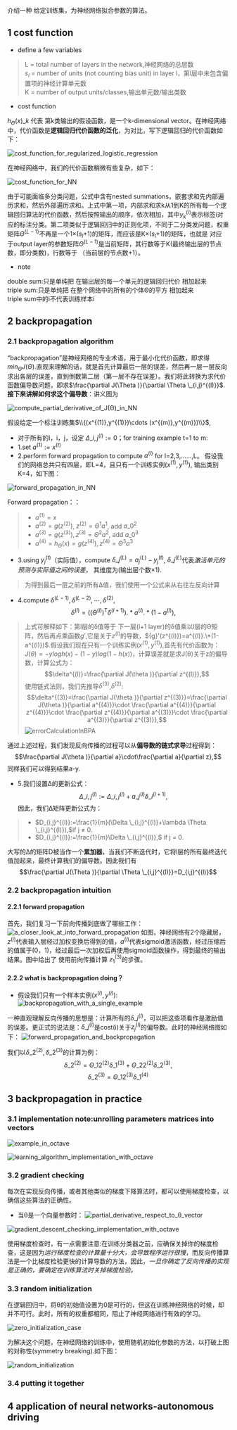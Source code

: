介绍一种 给定训练集，为神经网络拟合参数的算法。
## 1 cost function
+ define a few variables

> L = total number of layers in the network,神经网络的总层数<br>
> $s_{l}$ = number of units (not counting bias unit) in layer l，第l层中未包含偏置项的神经计算单元数<br>
> K = number of output units/classes,输出单元数/输出类数
+ cost function

$h_{\Theta }(x)\_{k}$  代表 第k类输出的假设函数，是一个k-dimensional vector。在神经网络中，代价函数是**逻辑回归代价函数的泛化**，为对比，写下逻辑回归的代价函数如下：

![cost_function_for_regularized_logistic_regression](https://github.com/Vita112/machine_learning/blob/master/machine_learning%20from%20stanford%20by%20Andrew%20Ng/img/cost_function_for_regularized_logistic_regression.png)

在神经网络中，我们的代价函数稍微有些复杂，如下：

![cost_function_for_NN](https://github.com/Vita112/machine_learning/blob/master/machine_learning%20from%20stanford%20by%20Andrew%20Ng/img/cost_function_for_NN.png)

由于可能面临多分类问题，公式中含有nested summations，嵌套求和先内部遍历求和，然后外部遍历求和。上式中第一项，内部求和求k从1到K的所有每一个逻辑回归算法的代价函数，然后按照输出的顺序，依次相加，其中$y_{k}^{(i)}$表示标签i对应的标注分类。第二项类似于逻辑回归中的正则化项，不同于二分类发问题，权重矩阵$\Theta ^{(L-1)}$不再是一个1×($s_{l}$+1)的矩阵，而应该是K×($s_{l}$+1)的矩阵，也就是 对应
于output layer的参数矩阵$\Theta ^{(L-1)}$是当前矩阵，其行数等于K(最终输出层的节点数，即分类数)，行数等于 （当前层的节点数+1）。
+ note

double sum:只是单纯把 在输出层的每一个单元的逻辑回归代价 相加起来<br>
triple sum:只是单纯把 在整个网络中的所有的个体Θ的平方 相加起来<br>
triple sum中的i不代表训练样本i
## 2 backpropagation
### 2.1 backpropagation algorithm
“backpropagation”是神经网络的专业术语，用于最小化代价函数，即求得$min_{\Theta }J(\Theta )$.直观来理解的话，就是首先计算最后一层的误差，然后再一层一层反向求出各层的误差，直到倒数第二层（第一层不存在误差）。我们将此转换为求代价函数偏导数问题，即求$\frac{\partial J(\Theta )}{\partial \Theta \_{i,j}^{(l)}}$.**接下来讲解如何求这个偏导数**：讲义图为

![compute_partial_derivative_of_J(Θ)_in_NN](https://github.com/Vita112/machine_learning/blob/master/machine_learning%20from%20stanford%20by%20Andrew%20Ng/img/compute_partial_derivative_of_J(%CE%98)_in_NN.png) 

假设给定一个标注训练集$\\{(x^{(1)},y^{(1)})\cdots (x^{(m)},y^{(m)})\\}$,
+ 对于所有的l，i，j，设定 $\Delta \_{i,j}^{(l)}:= 0$；for training example t=1 to m:
+ 1.set $a^{(1)}:=x^{(t)}$
+ 2.perform forward propagation to compute $a^{(l)}$ for l=2,3,……,L。
假设我们的网络总共只有四层，即L=4，且只有一个训练实例($x^{(1)},y^{(1)}$), 输出类别K=4，如下图：

![forward_propagation_in_NN](https://github.com/Vita112/machine_learning/blob/master/machine_learning%20from%20stanford%20by%20Andrew%20Ng/img/forward_propagation_in_NN.png)

Forward propagation：：
>+ $a^{(1)} =x$
>+ $a^{(2)}= g(z^{(2)})$,  $z^{(2)}=\Theta ^{1}a^{1}$,  add $a\_{0}^{2}$
>+ $a^{(3)}= g(z^{(3)}),  z^{(3)}=\Theta ^{2}a^{2}$,  add $a\_{0}^{3}$
>+ $a^{(4)}= h_{\Theta }(x)=g(z^{(4)}),  z^{(4)}=\Theta ^{3}a^{3}$
+ 3.using $y_{j}^{(t)}$（实际值），compute $\delta \_{j}^{(L)}=a_{j}^{(L)}-y_{j}^{(t)}$, $\delta \_{j}^{(L)}$代表*激活单元的预测与实际值之间的误差*， 其维度为(输出层个数×1).
> 为得到最后一层之前的所有Δ值，我们使用一个公式来从右往左反向计算
+ 4.compute $\delta ^{(L-1)},\delta ^{(L-2)},\cdots ,\delta ^{(2)}$,
    $$\delta ^{(l)}=((\Theta ^{(l)})^\mathrm{T}\delta ^{(l+1)}).\ast a^{(l)}.\ast (1-a^{(l)}),$$
> 上式可解释如下：第l层的δ值等于 下一层(l+1 layer)的δ值乘以l层的Θ矩阵，然后再点乘函数${g}'$,它是关于$z^{(l)}$的导数，${g}'(z^{(l)})=a^{(l)}.\*(1-a^{(l)})$.假设我们现在只有一个训练实例($x^{(1)},y^{(1)}$),首先有代价函数为：
$J(\theta )=-ylogh(x)-(1-y)log(1-h(x))$，计算误差就是求J(θ)关于z的偏导数，计算公式为：
$$\delta^{(l)}=\frac{\partial J(\theta )}{\partial z^{(l)}},$$ 使用链式法则，我们先推导$\delta^{(3)}$,$\delta^{(2)}$:
$$\delta^{(3)}=\frac{\partial J(\theta )}{\partial z^{(3)}}=\frac{\partial J(\theta )}{\partial a^{(4)}}\cdot \frac{\partial a^{(4)}}{\partial z^{(4)}}\cdot \frac{\partial z^{(4)}}{\partial a^{(3)}}\cdot \frac{\partial a^{(3)}}{\partial z^{(3)}},$$
![errorCalculationInBPA](https://github.com/Vita112/machine_learning/blob/master/machine_learning%20from%20stanford%20by%20Andrew%20Ng/img/errorCalculationInBPA.png)

通过上述过程，我们发现反向传播的过程可以从**偏导数的链式求导**过程得到：
$$\frac{\partial J(\theta )}{\partial a}\cdot\frac{\partial a}{\partial z},$$同样我们可以得到结果a-y.
+ 5.我们设置Δ的更新公式：
$$\Delta \_{i,j}^{(l)}:=\Delta \_{i,j}^{(l)} + a\_{j}^{(l)}\delta \_{i}^{(l+1)},$$ 
因此，我们Δ矩阵更新公式为：
>+ $D_{i,j}^{(l)}:=\frac{1}{m}(\Delta \_{i,j}^{(l)}+\lambda \Theta \_{i,j}^{(l)}),$if j ≠ 0.
>+ $D_{i,j}^{(l)}:=\frac{1}{m}\Delta \_{i,j}^{(l)},$ if j = 0.

大写的Δ的矩阵D被当作一个**累加器**，当我们不断迭代时，它将l层的所有最终迭代值加起来，最终计算我们的偏导数。因此我们有
$$\frac{\partial J(\Theta )}{\partial \Theta \_{i,j}^{(l)}}=D_{i,j}^{(l)}$$


### 2.2 backpropagation intuition 
#### 2.2.1 forward propagation
首先，我们复习一下前向传播到底做了哪些工作：
![a_closer_look_at_into_forward_propagation](https://github.com/Vita112/machine_learning/blob/master/machine_learning%20from%20stanford%20by%20Andrew%20Ng/img/a_closer_look_at_into_forward_propagation.png)
如图，神经网络有2个隐藏层，$z^(i)$代表输入层经过加权变换后得到的值，$a^(i)$代表sigmoid激活函数，经过压缩后的值属于(0，1)，经过最后一次加权后再使用sigmoid函数操作，得到最终的输出结果。图中给出了 使用前向传播计算 $z_{1}^{(3)}$的步骤。
#### 2.2.2 what is backpropagation doing？
+ 假设我们只有一个样本实例($x^{(i)},y^{(i)}$):
![backpropagation_with_a_single_example](https://github.com/Vita112/machine_learning/blob/master/machine_learning%20from%20stanford%20by%20Andrew%20Ng/img/backpropagation_with_a_single_example.png)

一种直观理解反向传播的思想是：计算所有的$\delta \_{j}^{(l)}$，可以把这些项看作是激励值的误差。更正式的说法是：$\delta \_{j}^{(l)}$是cost(i)关于$z_{j}^{(l)}$的偏导数。此时的神经网络图如下：
![forward_propagation_and_backpropagation](https://github.com/Vita112/machine_learning/blob/master/machine_learning%20from%20stanford%20by%20Andrew%20Ng/img/forward_propagation_and_backpropagation.png)

我们以$\delta \_{2}^{(2)},\delta \_{2}^{(3)}$的计算为例：$$\delta \_{2}^{(2)}=\Theta \_{12}^{(2)}\delta \_{1}^{(3)}+\Theta \_{22}^{(2)}\delta \_{2}^{(3)},$$
$$\delta \_{2}^{(3)}=\Theta \_{12}^{(3)}\delta \_{1}^{(4)}$$
## 3 backpropagation in practice
### 3.1 implementation note:unrolling parameters matrices into vectors
![example_in_octave](https://github.com/Vita112/machine_learning/blob/master/machine_learning%20from%20stanford%20by%20Andrew%20Ng/img/example_in_octave.png)

![learning_algorithm_implementation_with_octave](https://github.com/Vita112/machine_learning/blob/master/machine_learning%20from%20stanford%20by%20Andrew%20Ng/img/learning_algorithm_implementation_with_octave.png)
### 3.2 gradient checking
每次在实现反向传播，或者其他类似的梯度下降算法时，都可以使用梯度检查，以确信这些算法的正确性。
+ 当θ是一个向量参数时：
 ![partial_derivative_respect_to_θ_vector](https://github.com/Vita112/machine_learning/blob/master/machine_learning%20from%20stanford%20by%20Andrew%20Ng/img/partial_derivative_respect_to_%CE%B8_vector.png)
 
 ![gradient_descent_checking_implementation_with_octave](https://github.com/Vita112/machine_learning/blob/master/machine_learning%20from%20stanford%20by%20Andrew%20Ng/img/gradient_descent_checking_implementation_with_octave.png)
 
 使用梯度检查时，有一点需要注意:在训练分类器之前，应确保关掉你的梯度检查，这是因为*运行梯度检查的计算量十分大，会导致程序运行很慢*，而反向传播算法是一个比梯度检验更快的计算导数的方法，因此，*一旦你确定了反向传播的实现是正确的，要确定在训练算法时关掉梯度检验。*
### 3.3 random initialization
在逻辑回归中，将θ的初始值设置为0是可行的，但这在训练神经网络的时候，却并不可行。此时，所有的权重都相同，阻止了神经网络进行有效的学习。

![zero_initialization_case](https://github.com/Vita112/machine_learning/blob/master/machine_learning%20from%20stanford%20by%20Andrew%20Ng/img/zero_initialization_case.png)

为解决这个问题，在神经网络的训练中，使用随机初始化参数的方法，以打破上图的对称性(symmetry breaking).如下图：

![random_initialization](https://github.com/Vita112/machine_learning/blob/master/machine_learning%20from%20stanford%20by%20Andrew%20Ng/img/random_initialization.png)
### 3.4 putting it together

## 4 application of neural networks-autonomous driving
